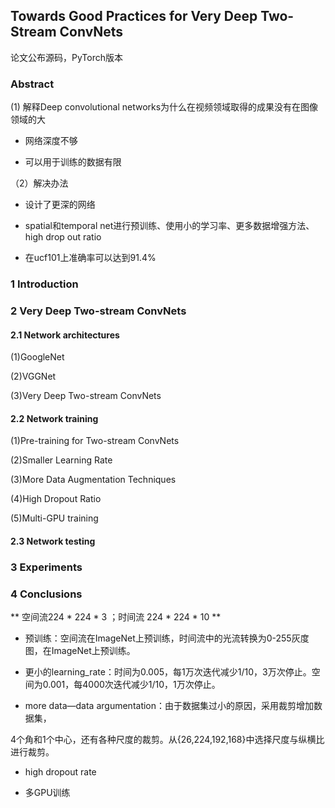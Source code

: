 ## Towards Good Practices for Very Deep Two-Stream ConvNets

论文公布源码，PyTorch版本

### Abstract

(1) 解释Deep convolutional networks为什么在视频领域取得的成果没有在图像领域的大

- 网络深度不够

- 可以用于训练的数据有限

（2）解决办法

- 设计了更深的网络

- spatial和temporal net进行预训练、使用小的学习率、更多数据增强方法、high drop out ratio

- 在ucf101上准确率可以达到91.4%


### 1 Introduction


### 2 Very Deep Two-stream ConvNets



#### 2.1 Network architectures

(1)GoogleNet


(2)VGGNet


(3)Very Deep Two-stream ConvNets


#### 2.2 Network training

(1)Pre-training for Two-stream ConvNets

(2)Smaller Learning Rate

(3)More Data Augmentation Techniques

(4)High Dropout Ratio

(5)Multi-GPU training


#### 2.3 Network testing

### 3 Experiments

### 4 Conclusions


** 空间流224 * 224 * 3  ；时间流 224 * 224 * 10 **

- 预训练：空间流在ImageNet上预训练，时间流中的光流转换为0-255灰度图，在ImageNet上预训练。

- 更小的learning_rate：时间为0.005，每1万次迭代减少1/10，3万次停止。空间为0.001，每4000次迭代减少1/10，1万次停止。

- more data—data argumentation：由于数据集过小的原因，采用裁剪增加数据集，

4个角和1个中心，还有各种尺度的裁剪。从{26,224,192,168}中选择尺度与纵横比进行裁剪。

- high dropout rate

- 多GPU训练
